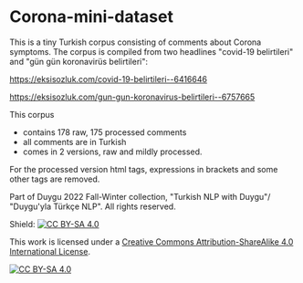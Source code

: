 # Corona-mini-dataset

This is a tiny Turkish corpus consisting of comments about Corona symptoms. The corpus is compiled from two headlines "covid-19 belirtileri" and "gün gün koronavirüs belirtileri": 

https://eksisozluk.com/covid-19-belirtileri--6416646  

https://eksisozluk.com/gun-gun-koronavirus-belirtileri--6757665

This corpus 

- contains 178 raw, 175 processed comments
- all comments are in Turkish
- comes in 2 versions, raw and mildly processed.

For the processed version html tags, expressions in brackets and some other tags are removed.

Part of Duygu 2022 Fall-Winter collection, "Turkish NLP with Duygu"/ "Duygu'yla Türkçe NLP". All rights reserved.



Shield: [![CC BY-SA 4.0][cc-by-sa-shield]][cc-by-sa]

This work is licensed under a
[Creative Commons Attribution-ShareAlike 4.0 International License][cc-by-sa].

[![CC BY-SA 4.0][cc-by-sa-image]][cc-by-sa]

[cc-by-sa]: http://creativecommons.org/licenses/by-sa/4.0/
[cc-by-sa-image]: https://licensebuttons.net/l/by-sa/4.0/88x31.png
[cc-by-sa-shield]: https://img.shields.io/badge/License-CC%20BY--SA%204.0-lightgrey.svg
